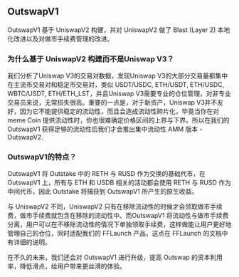 
## OutswapV1

OutswapV1 基于 UniswapV2 构建，并对 UniswapV2 做了 Blast (Layer 2) 本地化改进以及对做市手续费管理的改进。

### 为什么基于 UniswapV2 构建而不是Uniswap V3？
我们分析了Uniswap V3的交易对数据，发现Uniswap V3的大部分交易量都集中在主流币交易对和稳定币交易对，类似 USDT/USDC, ETH/USDT, ETH/USDC, WBTC/USDT, ETH/ETH_LST，并且Uniswap V3需要专业的仓位管理，对非专业交易员来说，无常损失很高。重要的一点是，对于新资产，Uniswap V3并不友好，因为它不能提供稳定的流动性，而且会造成流动性碎片化，毕竟当你在对 meme Coin 提供流动性时，你也很难确定价格区间的上界与下界。所以在我们的 OutswapV1 获得足够的流动性后我们才会推出集中流动性 AMM 版本 - OutswapV2.

### OutswapV1的特点？
OutswapV1 将 Outstake 中的 RETH 与 RUSD 作为交换的基础代币，在 OutswapV1 上，所有与 ETH 和 USDB 相关的活动都会使用 RETH 与 RUSD 作为中间代币，因此 Outstake 将捕获到 OutswapV1 所产生的原生收益。

与 UniswapV2 不同，UniswapV2 只有在移除流动性的时候才会领取做市手续费，做市手续费就包含在移除的流动性中。而OutswapV1 将流动性与做市手续费分离，用户可以在不移除流动性的情况下单独领取手续费，这样做能让用户更好地管理自己的仓位，同时适配我们的 FFLaunch 产品，这点在 FFLaunch 的文档中有详细的说明。

在不久的未来，我们还会对 OutswapV1 进行升级，提高 Outswap 的资本利用率，降低滑点，给用户带来更丝滑的体验。
